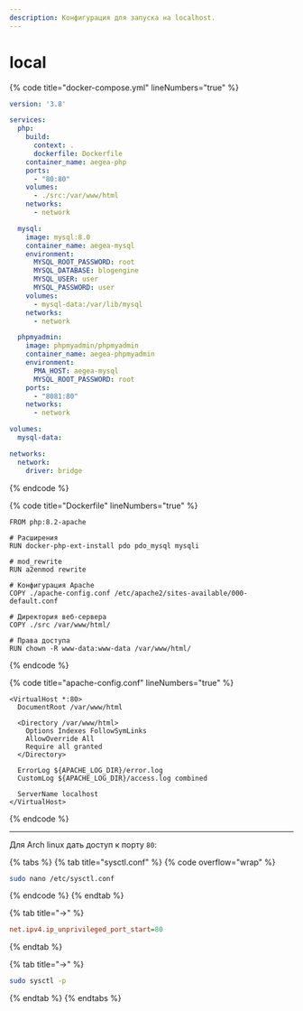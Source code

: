 ```yaml
---
description: Конфигурация для запуска на localhost.
---
```


# local

{% code title="docker-compose.yml" lineNumbers="true" %}
```yaml
version: '3.8'

services:
  php:
    build:
      context: .
      dockerfile: Dockerfile
    container_name: aegea-php
    ports:
      - "80:80"
    volumes:
      - ./src:/var/www/html
    networks:
      - network

  mysql:
    image: mysql:8.0
    container_name: aegea-mysql
    environment:
      MYSQL_ROOT_PASSWORD: root
      MYSQL_DATABASE: blogengine
      MYSQL_USER: user
      MYSQL_PASSWORD: user
    volumes:
      - mysql-data:/var/lib/mysql
    networks:
      - network

  phpmyadmin:
    image: phpmyadmin/phpmyadmin
    container_name: aegea-phpmyadmin
    environment:
      PMA_HOST: aegea-mysql
      MYSQL_ROOT_PASSWORD: root
    ports:
      - "8081:80"
    networks:
      - network

volumes:
  mysql-data:

networks:
  network:
    driver: bridge
```
{% endcode %}

{% code title="Dockerfile" lineNumbers="true" %}
```docker
FROM php:8.2-apache

# Расширения
RUN docker-php-ext-install pdo pdo_mysql mysqli

# mod_rewrite
RUN a2enmod rewrite

# Конфигурация Apache
COPY ./apache-config.conf /etc/apache2/sites-available/000-default.conf

# Директория веб-сервера
COPY ./src /var/www/html/

# Права доступа
RUN chown -R www-data:www-data /var/www/html/
```
{% endcode %}

{% code title="apache-config.conf" lineNumbers="true" %}
```apacheconf
<VirtualHost *:80>
  DocumentRoot /var/www/html

  <Directory /var/www/html>
    Options Indexes FollowSymLinks
    AllowOverride All
    Require all granted
  </Directory>
  
  ErrorLog ${APACHE_LOG_DIR}/error.log
  CustomLog ${APACHE_LOG_DIR}/access.log combined

  ServerName localhost
</VirtualHost>
```
{% endcode %}

***

Для Arch linux дать доступ к порту `80`:

{% tabs %}
{% tab title="sysctl.conf" %}
{% code overflow="wrap" %}
```bash
sudo nano /etc/sysctl.conf
```
{% endcode %}
{% endtab %}

{% tab title="→" %}
```ini
net.ipv4.ip_unprivileged_port_start=80
```
{% endtab %}

{% tab title="→" %}
```bash
sudo sysctl -p
```
{% endtab %}
{% endtabs %}
